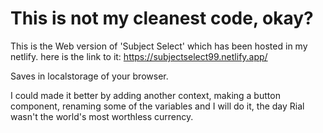 # This is not my cleanest code, okay?

This is the Web version of 'Subject Select' which has been hosted in my netlify.
here is the link to it:
https://subjectselect99.netlify.app/

Saves in localstorage of your browser.

I could made it better by adding another context, making a button component, renaming some of the variables
and I will do it, the day Rial wasn't the world's most worthless currency.
